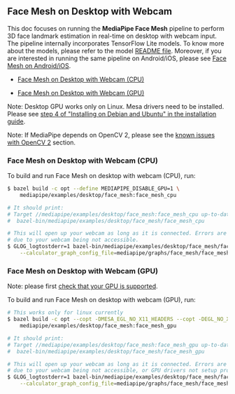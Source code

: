 ## Face Mesh on Desktop with Webcam

This doc focuses on running the **MediaPipe Face Mesh** pipeline to perform 3D
face landmark estimation in real-time on desktop with webcam input. The pipeline
internally incorporates TensorFlow Lite models. To know more about the models,
please refer to the model
[README file](https://github.com/google/mediapipe/tree/master/mediapipe/models/README.md#face-mesh).
Moreover, if you are interested in running the same pipeline on Android/iOS,
please see [Face Mesh on Android/iOS](face_mesh_mobile_gpu.md).

-   [Face Mesh on Desktop with Webcam (CPU)](#face-mesh-on-desktop-with-webcam-cpu)

-   [Face Mesh on Desktop with Webcam (GPU)](#face-mesh-on-desktop-with-webcam-gpu)

Note: Desktop GPU works only on Linux. Mesa drivers need to be installed. Please
see
[step 4 of "Installing on Debian and Ubuntu" in the installation guide](./install.md).

Note: If MediaPipe depends on OpenCV 2, please see the [known issues with OpenCV 2](#known-issues-with-opencv-2) section.

### Face Mesh on Desktop with Webcam (CPU)

To build and run Face Mesh on desktop with webcam (CPU), run:

```bash
$ bazel build -c opt --define MEDIAPIPE_DISABLE_GPU=1 \
    mediapipe/examples/desktop/face_mesh:face_mesh_cpu

# It should print:
# Target //mediapipe/examples/desktop/face_mesh:face_mesh_cpu up-to-date:
#  bazel-bin/mediapipe/examples/desktop/face_mesh/face_mesh_cpu

# This will open up your webcam as long as it is connected. Errors are likely
# due to your webcam being not accessible.
$ GLOG_logtostderr=1 bazel-bin/mediapipe/examples/desktop/face_mesh/face_mesh_cpu \
    --calculator_graph_config_file=mediapipe/graphs/face_mesh/face_mesh_desktop_live.pbtxt
```

### Face Mesh on Desktop with Webcam (GPU)

Note: please first [check that your GPU is supported](gpu.md#desktop-gpu-linux).

To build and run Face Mesh on desktop with webcam (GPU), run:

```bash
# This works only for linux currently
$ bazel build -c opt --copt -DMESA_EGL_NO_X11_HEADERS --copt -DEGL_NO_X11 \
    mediapipe/examples/desktop/face_mesh:face_mesh_gpu

# It should print:
# Target //mediapipe/examples/desktop/face_mesh:face_mesh_gpu up-to-date:
#  bazel-bin/mediapipe/examples/desktop/face_mesh/face_mesh_gpu

# This will open up your webcam as long as it is connected. Errors are likely
# due to your webcam being not accessible, or GPU drivers not setup properly.
$ GLOG_logtostderr=1 bazel-bin/mediapipe/examples/desktop/face_mesh/face_mesh_gpu \
    --calculator_graph_config_file=mediapipe/graphs/face_mesh/face_mesh_desktop_live_gpu.pbtxt
```
